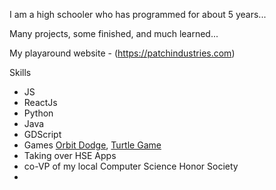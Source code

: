 I am a high schooler who has programmed for about 5 years... 

Many projects, some finished, and much learned... 

My playaround website - (https://patchindustries.com)

Skills

- JS
- ReactJs
- Python
- Java
- GDScript
- Games  [Orbit Dodge](https://legojrp.github.io/Orbit-Dodge), [Turtle Game](https://patchindustries.com/turtle/) 
- Taking over HSE Apps
- co-VP of my local Computer Science Honor Society
- 
